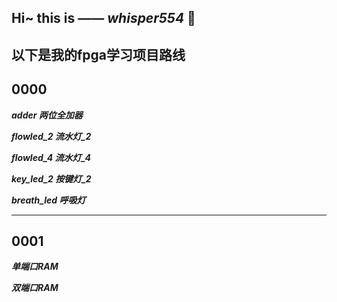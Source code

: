 **Hi~ this is —— *whisper554* 👋**
---
以下是我的fpga学习项目路线
---
0000
---
***adder 两位全加器***

***flowled_2 流水灯_2***

***flowled_4 流水灯_4***

***key_led_2 按键灯_2***

***breath_led 呼吸灯***

---
0001
---
***单端口RAM***

***双端口RAM***
